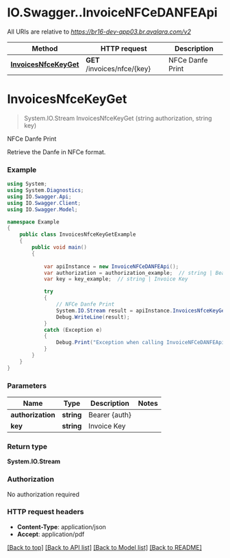 # IO.Swagger..InvoiceNFCeDANFEApi

All URIs are relative to *https://br16-dev-app03.br.avalara.com/v2*

Method | HTTP request | Description
------------- | ------------- | -------------
[**InvoicesNfceKeyGet**](InvoiceNFCeDANFEApi.md#invoicesnfcekeyget) | **GET** /invoices/nfce/{key} | NFCe Danfe Print


<a name="invoicesnfcekeyget"></a>
# **InvoicesNfceKeyGet**
> System.IO.Stream InvoicesNfceKeyGet (string authorization, string key)

NFCe Danfe Print

Retrieve the Danfe in NFCe format. 

### Example
```csharp
using System;
using System.Diagnostics;
using IO.Swagger.Api;
using IO.Swagger.Client;
using IO.Swagger.Model;

namespace Example
{
    public class InvoicesNfceKeyGetExample
    {
        public void main()
        {
            
            var apiInstance = new InvoiceNFCeDANFEApi();
            var authorization = authorization_example;  // string | Bearer {auth}
            var key = key_example;  // string | Invoice Key

            try
            {
                // NFCe Danfe Print
                System.IO.Stream result = apiInstance.InvoicesNfceKeyGet(authorization, key);
                Debug.WriteLine(result);
            }
            catch (Exception e)
            {
                Debug.Print("Exception when calling InvoiceNFCeDANFEApi.InvoicesNfceKeyGet: " + e.Message );
            }
        }
    }
}
```

### Parameters

Name | Type | Description  | Notes
------------- | ------------- | ------------- | -------------
 **authorization** | **string**| Bearer {auth} | 
 **key** | **string**| Invoice Key | 

### Return type

**System.IO.Stream**

### Authorization

No authorization required

### HTTP request headers

 - **Content-Type**: application/json
 - **Accept**: application/pdf

[[Back to top]](#) [[Back to API list]](../README.md#documentation-for-api-endpoints) [[Back to Model list]](../README.md#documentation-for-models) [[Back to README]](../README.md)

